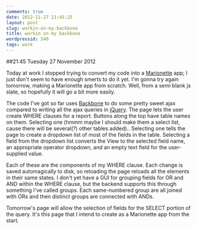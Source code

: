 ```yaml
---
comments: true
date: 2012-11-27 21:45:25
layout: post
slug: workin-on-my-backbone
title: workin on my backbone
wordpressid: 540
tags: work
---
```


##21:45 Tuesday 27 November 2012

Today at work I stopped trying to convert my code into a [Marionette](http://marionettejs.com) app; I just don't seem to have enough smerts to do it yet.  I'm gonna try again tomorrow, making a Marionette app from scratch.  Well, from a semi blank js slate, so hopefully it will go a bit more easily.

The code I've got so far uses [Backbone](http://backbonejs.org) to do some pretty sweet ajax compared to writing all the ajax queries in [jQuery](http://jquery.com).  The page lets the user create WHERE clauses for a report.  Buttons along the top have table names on them.  Selecting one (hmmm maybe I should make them a select list, cause there will be several(?) other tables added)..
Selecting one tells the page to create a dropdown list of most of the fields in the table.  Selecting a field from the dropdown list converts the View to the selected field name, an appropriate operator dropdown, and an empty text field for the user-supplied value.

Each of these are the components of my WHERE clause.  Each change is saved automagically to disk, so reloading the page reloads all the elements in their same states.  I don't yet have a GUI for grouping fields for OR and AND within the WHERE clause, but the backend supports this through something I've called groups.  Each same-numbered group are all joined with ORs and then distinct groups are connected with ANDs.

Tomorrow's page will allow the selection of fields for the SELECT portion of the query.  It's this page that I intend to create as a Marionette app from the start.
